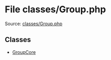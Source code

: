 File classes/Group.php
=========

Source: [classes/Group.php](https://github.com/PrestaShop/PrestaShop/blob/1.6.1.2/classes/Group.php)


Classes
-------

* [GroupCore](class.GroupCore.md)

